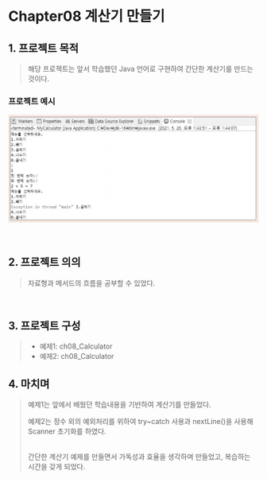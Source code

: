 # Chapter08 계산기 만들기

## 1. 프로젝트 목적
> 해당 프로젝트는 앞서 학습했던 Java 언어로 구현하여 간단한 계산기를 만드는 것이다.

### 프로젝트 예시
![img.png](img.png)
 
<br>

## 2. 프로젝트 의의
>자료형과 메서드의 흐름을 공부할 수 있었다.

<br>

## 3. 프로젝트 구성
> - 예제1: ch08_Calculator
> - 예제2: ch08_Calculator

## 4. 마치며
> 예제1는 앞에서 배웠던 학습내용을 기반하여 계산기를 만들었다.
> 
> 예제2는 정수 외의 예외처리를 위하여 try~catch 사용과 nextLine()을 사용해 Scanner 초기화를 하였다.
> 
> <br>
> 간단한 계산기 예제를 만들면서 가독성과 효율을 생각하며 만들었고, 복습하는 시간을 갖게 되었다.